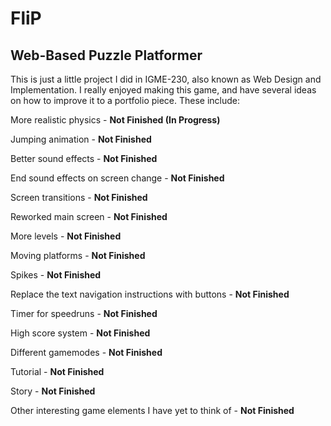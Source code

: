 # FliP
Web-Based Puzzle Platformer
------------------------------------
This is just a little project I did in IGME-230, also known as Web Design and Implementation. I really enjoyed making this game, and have several ideas on how to improve it to a portfolio piece. These include:

More realistic physics - **Not Finished (In Progress)** 

Jumping animation - **Not Finished** 

Better sound effects - **Not Finished** 

End sound effects on screen change - **Not Finished** 

Screen transitions - **Not Finished** 

Reworked main screen - **Not Finished** 

More levels - **Not Finished** 

Moving platforms - **Not Finished** 

Spikes - **Not Finished** 

Replace the text navigation instructions with buttons - **Not Finished** 

Timer for speedruns - **Not Finished** 

High score system - **Not Finished** 

Different gamemodes - **Not Finished** 

Tutorial - **Not Finished** 

Story - **Not Finished** 

Other interesting game elements I have yet to think of - **Not Finished** 
